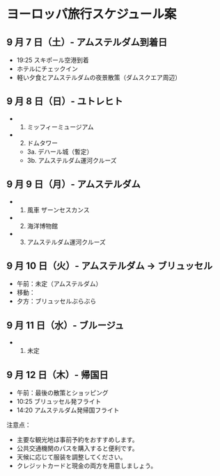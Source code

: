 # ヨーロッパ旅行スケジュール案

## 9 月 7 日（土）- アムステルダム到着日

- 19:25 スキポール空港到着
- ホテルにチェックイン
- 軽い夕食とアムステルダムの夜景散策（ダムスクエア周辺）

## 9 月 8 日（日）- ユトレヒト

- 1. ミッフィーミュージアム
- 2. ドムタワー
  - 3a. デハール城（暫定）
  - 3b. アムステルダム運河クルーズ

## 9 月 9 日（月）- アムステルダム

- 1. 風車 ザーンセスカンス
- 2. 海洋博物館
- 3. アムステルダム運河クルーズ

## 9 月 10 日（火）- アムステルダム → ブリュッセル

- 午前：未定（アムステルダム）
- 移動：
- 夕方：ブリュッセルぶらぶら

## 9 月 11 日（水）- ブルージュ

- 1. 未定

## 9 月 12 日（木）- 帰国日

- 午前：最後の散策とショッピング
- 10:25 ブリュッセル発フライト
- 14:20 アムステルダム発帰国フライト

注意点：

- 主要な観光地は事前予約をおすすめします。
- 公共交通機関のパスを購入すると便利です。
- 天候に応じて服装を調整してください。
- クレジットカードと現金の両方を用意しましょう。
